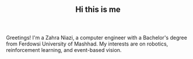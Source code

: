 <article>
    <header><h1>Hi this is me</h1></header>
    <p>
      Greetings! I'm a Zahra Niazi, a computer engineer with a Bachelor's degree from Ferdowsi University of Mashhad. My interests are on robotics, reinforcement learning, and event-based vision.
    </p>
</article>